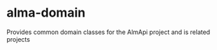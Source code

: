 alma-domain
===========

Provides common domain classes for the AlmApi project and is related projects